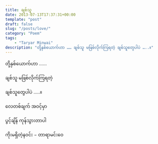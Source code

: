 ```yaml
---
title: ချစ်သူ
date: 2013-07-13T17:37:31+00:00
template: "post"  
draft: false  
slug: "/posts/love/"  
category: "Poem"
tags:
    - "Taryar Minwai"
description: "တို့နှစ်ယောက်ဟာ …… ချစ်သူ မဖြစ်လိုက်ကြရတဲ့ ချစ်သူတွေပါပဲ …..။"
---
```

တို့နှစ်ယောက်ဟာ ……
  
ချစ်သူ မဖြစ်လိုက်ကြရတဲ့
  
ချစ်သူတွေပါပဲ …..။
  
လေတစ်ချက် အဝင့်မှာ
  
ပွင့်ချိန် ကုန်သွားတာပါ

ကိုးမရှိတဲ့နဝင်း − တာရာမင်းဝေ